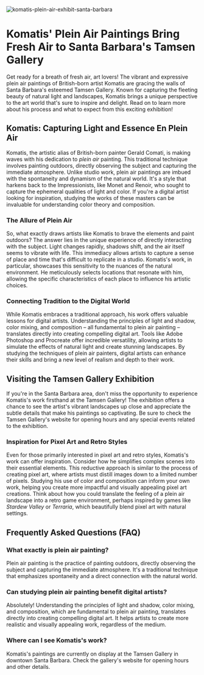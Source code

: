 ![komatis-plein-air-exhibit-santa-barbara](https://images.pexels.com/photos/31718987/pexels-photo-31718987.jpeg?auto=compress&cs=tinysrgb&fit=crop&h=627&w=1200)

# Komatis' Plein Air Paintings Bring Fresh Air to Santa Barbara's Tamsen Gallery

Get ready for a breath of fresh air, art lovers! The vibrant and expressive plein air paintings of British-born artist Komatis are gracing the walls of Santa Barbara's esteemed Tamsen Gallery. Known for capturing the fleeting beauty of natural light and landscapes, Komatis brings a unique perspective to the art world that's sure to inspire and delight. Read on to learn more about his process and what to expect from this exciting exhibition!

## Komatis: Capturing Light and Essence En Plein Air

Komatis, the artistic alias of British-born painter Gerald Comati, is making waves with his dedication to *plein air* painting. This traditional technique involves painting outdoors, directly observing the subject and capturing the immediate atmosphere. Unlike studio work, plein air paintings are imbued with the spontaneity and dynamism of the natural world. It's a style that harkens back to the Impressionists, like Monet and Renoir, who sought to capture the ephemeral qualities of light and color. If you're a digital artist looking for inspiration, studying the works of these masters can be invaluable for understanding color theory and composition.

### The Allure of Plein Air

So, what exactly draws artists like Komatis to brave the elements and paint outdoors? The answer lies in the unique experience of directly interacting with the subject. Light changes rapidly, shadows shift, and the air itself seems to vibrate with life. This immediacy allows artists to capture a sense of place and time that's difficult to replicate in a studio. Komatis's work, in particular, showcases this sensitivity to the nuances of the natural environment. He meticulously selects locations that resonate with him, allowing the specific characteristics of each place to influence his artistic choices. 

### Connecting Tradition to the Digital World

While Komatis embraces a traditional approach, his work offers valuable lessons for digital artists. Understanding the principles of light and shadow, color mixing, and composition – all fundamental to plein air painting – translates directly into creating compelling digital art. Tools like Adobe Photoshop and Procreate offer incredible versatility, allowing artists to simulate the effects of natural light and create stunning landscapes. By studying the techniques of plein air painters, digital artists can enhance their skills and bring a new level of realism and depth to their work.

## Visiting the Tamsen Gallery Exhibition

If you're in the Santa Barbara area, don't miss the opportunity to experience Komatis's work firsthand at the Tamsen Gallery! The exhibition offers a chance to see the artist's vibrant landscapes up close and appreciate the subtle details that make his paintings so captivating. Be sure to check the Tamsen Gallery's website for opening hours and any special events related to the exhibition.

### Inspiration for Pixel Art and Retro Styles

Even for those primarily interested in pixel art and retro styles, Komatis's work can offer inspiration. Consider how he simplifies complex scenes into their essential elements. This reductive approach is similar to the process of creating pixel art, where artists must distill images down to a limited number of pixels. Studying his use of color and composition can inform your own work, helping you create more impactful and visually appealing pixel art creations. Think about how you could translate the feeling of a plein air landscape into a retro game environment, perhaps inspired by games like *Stardew Valley* or *Terraria*, which beautifully blend pixel art with natural settings.

## Frequently Asked Questions (FAQ)

### What exactly is plein air painting?

Plein air painting is the practice of painting outdoors, directly observing the subject and capturing the immediate atmosphere. It's a traditional technique that emphasizes spontaneity and a direct connection with the natural world.

### Can studying plein air painting benefit digital artists?

Absolutely! Understanding the principles of light and shadow, color mixing, and composition, which are fundamental to plein air painting, translates directly into creating compelling digital art. It helps artists to create more realistic and visually appealing work, regardless of the medium.

### Where can I see Komatis's work?

Komatis's paintings are currently on display at the Tamsen Gallery in downtown Santa Barbara. Check the gallery's website for opening hours and other details.
